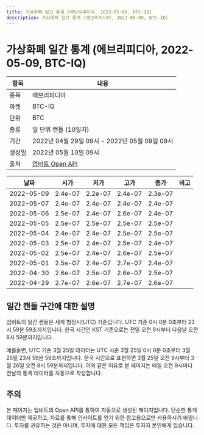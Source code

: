 ```yaml
---
title: 가상화폐 일간 통계 (에브리피디아, 2022-05-09, BTC-IQ)
description: 가상화폐 일간 통계 (에브리피디아, 2022-05-09, BTC-IQ)
---
```



가상화폐 일간 통계 (에브리피디아, 2022-05-09, BTC-IQ)
===

|항목|내용|
|--|--|
|종목|에브리피디아|
|마켓|BTC-IQ|
|단위|BTC|
|종류|일 단위 캔들 (10일치)|
|기간|2022년 04월 29일 09시 - 2022년 05월 09일 09시|
|생성일|2022년 05월 10일 09시|
|출처|[업비트 Open API](https://docs.upbit.com)|


|날짜|시가|저가|고가|종가|비고|
|--|--|--|--|--|--|
|2022-05-09|2.4e-07|2.2e-07|2.4e-07|2.3e-07|    |
|2022-05-07|2.4e-07|2.4e-07|2.4e-07|2.4e-07|    |
|2022-05-06|2.5e-07|2.4e-07|2.6e-07|2.4e-07|    |
|2022-05-05|2.5e-07|2.5e-07|2.5e-07|2.5e-07|    |
|2022-05-04|2.4e-07|2.4e-07|2.5e-07|2.5e-07|    |
|2022-05-03|2.5e-07|2.4e-07|2.5e-07|2.4e-07|    |
|2022-05-02|2.5e-07|2.4e-07|2.6e-07|2.5e-07|    |
|2022-05-01|2.5e-07|2.4e-07|2.7e-07|2.4e-07|    |
|2022-04-30|2.6e-07|2.5e-07|2.6e-07|2.5e-07|    |
|2022-04-29|2.7e-07|2.6e-07|2.7e-07|2.6e-07|    |


일간 캔들 구간에 대한 설명
---


업비트의 일간 캔들은 세계 협정시(UTC) 기준입니다. 
UTC 기준 0시 0분 0초부터 23시 59분 59초까지입니다. 
한국 시간인 KST 기준으로는 전일 오전 9시부터 다음날 오전 8시 59분까지입니다. 


예를들면, UTC 기준 3월 25일 데이터는 UTC 시준 3월 25일 0시 0분 0초부터 3월 25일 23시 59분 59초까지입니다. 
한국 시간으로 표현하면 3월 25일 오전 9시부터 3월 26일 오전 8시 59분까지입니다. 
이와 같은 이유로 본 페이지는 매일 오전 9시마다 전날의 통계 데이터를 자동으로 작성합니다. 


주의
---


본 페이지는 업비트의 Open API를 통하여 자동으로 생성된 페이지입니다. 
단순한 통계 데이터만 제공하고, 자료를 통해 인사이트를 얻기 위한 참고용으로만 사용하시기 바랍니다. 
투자를 권유하는 것은 아니며, 투자에 대한 모든 책임은 투자자 본인에게 있습니다. 
